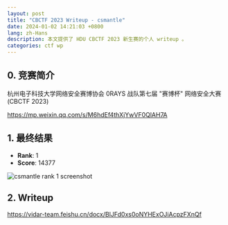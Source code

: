 ```yaml
---
layout: post
title: "CBCTF 2023 Writeup - csmantle"
date: 2024-01-02 14:21:03 +0800
lang: zh-Hans
description: 本文提供了 HDU CBCTF 2023 新生赛的个人 writeup 。
categories: ctf wp
---
```


## 0. 竞赛简介

杭州电子科技大学网络安全赛博协会 0RAYS 战队第七届 "赛博杯" 网络安全大赛 (CBCTF 2023)

<https://mp.weixin.qq.com/s/M6hdEf4thXjYwVF0QlAH7A>

## 1. 最终结果

* **Rank**: 1
* **Score**: 14377

![csmantle rank 1 screenshot](https://github.com/CSharperMantle/CSharperMantle.github.io/assets/32665105/f00ca7cc-3020-44dc-b5e8-84a06fb42820)

## 2. Writeup

<https://vidar-team.feishu.cn/docx/BlJFd0xs0oNYHExOJiAcpzFXnQf>
